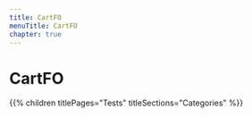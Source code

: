 ```yaml
---
title: CartFO
menuTitle: CartFO
chapter: true
---
```


# CartFO

{{% children titlePages="Tests" titleSections="Categories" %}}
